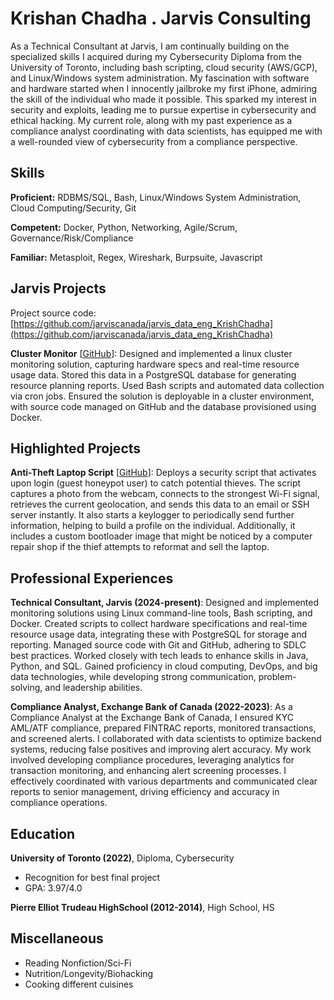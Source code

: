 # Krishan Chadha . Jarvis Consulting

As a Technical Consultant at Jarvis, I am continually building on the specialized skills I acquired during my Cybersecurity Diploma from the University of Toronto, including bash scripting, cloud security (AWS/GCP), and Linux/Windows system administration. My fascination with software and hardware started when I innocently jailbroke my first iPhone, admiring the skill of the individual who made it possible. This sparked my interest in security and exploits, leading me to pursue expertise in cybersecurity and ethical hacking. My current role, along with my past experience as a compliance analyst coordinating with data scientists, has equipped me with a well-rounded view of cybersecurity from a compliance perspective.

## Skills

**Proficient:** RDBMS/SQL, Bash, Linux/Windows System Administration, Cloud Computing/Security, Git

**Competent:** Docker, Python, Networking, Agile/Scrum, Governance/Risk/Compliance

**Familiar:** Metasploit, Regex, Wireshark, Burpsuite, Javascript

## Jarvis Projects

Project source code: [https://github.com/jarviscanada/jarvis_data_eng_KrishChadha](https://github.com/jarviscanada/jarvis_data_eng_KrishChadha)


**Cluster Monitor** [[GitHub](https://github.com/jarviscanada/jarvis_data_eng_KrishChadha/tree/masterhttps://github.com/jarviscanada/jarvis_data_eng_KrishChadha/tree/master/linux_sql)]: Designed and implemented a linux cluster monitoring solution, capturing hardware specs and real-time resource usage data. Stored this data in a PostgreSQL database for generating resource planning reports. Used Bash scripts and automated data collection via cron jobs. Ensured the solution is deployable in a cluster environment, with source code managed on GitHub and the database provisioned using Docker.


## Highlighted Projects
**Anti-Theft Laptop Script** [[GitHub](https://github.com/cKtheGrey/Anti-Theft-Laptop-Script)]: Deploys a security script that activates upon login (guest honeypot user) to catch potential thieves. The script captures a photo from the webcam, connects to the strongest Wi-Fi signal, retrieves the current geolocation, and sends this data to an email or SSH server instantly. It also starts a keylogger to periodically send further information, helping to build a profile on the individual. Additionally, it includes a custom bootloader image that might be noticed by a computer repair shop if the thief attempts to reformat and sell the laptop.


## Professional Experiences

**Technical Consultant, Jarvis (2024-present)**: Designed and implemented monitoring solutions using Linux command-line tools, Bash scripting, and Docker. Created scripts to collect hardware specifications and real-time resource usage data, integrating these with PostgreSQL for storage and reporting. Managed source code with Git and GitHub, adhering to SDLC best practices. Worked closely with tech leads to enhance skills in Java, Python, and SQL. Gained proficiency in cloud computing, DevOps, and big data technologies, while developing strong communication, problem-solving, and leadership abilities.

**Compliance Analyst, Exchange Bank of Canada (2022-2023)**: As a Compliance Analyst at the Exchange Bank of Canada, I ensured KYC AML/ATF compliance, prepared FINTRAC reports, monitored transactions, and screened alerts. I collaborated with data scientists to optimize backend systems, reducing false positives and improving alert accuracy. My work involved developing compliance procedures, leveraging analytics for transaction monitoring, and enhancing alert screening processes. I effectively coordinated with various departments and communicated clear reports to senior management, driving efficiency and accuracy in compliance operations.


## Education
**University of Toronto (2022)**, Diploma, Cybersecurity
- Recognition for best final project
- GPA: 3.97/4.0

**Pierre Elliot Trudeau HighSchool (2012-2014)**, High School, HS


## Miscellaneous
- Reading Nonfiction/Sci-Fi
- Nutrition/Longevity/Biohacking
- Cooking different cuisines